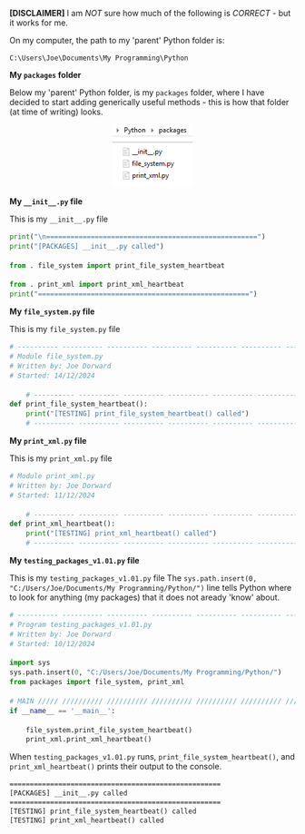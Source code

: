**[DISCLAIMER]** I am *NOT* sure how much of the following is *CORRECT* - but it works for me.

On my computer, the path to my 'parent' Python folder is:
```Console
C:\Users\Joe\Documents\My Programming\Python
```

**My `packages` folder**

Below my 'parent' Python folder, is my `packages` folder, where I have decided to start
adding generically useful methods - this is how that folder (at time of writing) looks.

<p alt="packages folder" align="center"><img src="illustrations/packages.png" /></p>

**My `__init__.py` file**

This is my `__init__.py` file
```Python
print("\n====================================================")
print("[PACKAGES] __init__.py called")

from . file_system import print_file_system_heartbeat

from . print_xml import print_xml_heartbeat
print("====================================================")
```

**My `file_system.py` file**

This is my `file_system.py` file
```Python
# ---------- ---------- ---------- ---------- ---------- ---------- ---------- ----------
# Module file_system.py
# Written by: Joe Dorward
# Started: 14/12/2024

    # ---------- ---------- ---------- ---------- ---------- ---------- ---------- ----------
def print_file_system_heartbeat():
    print("[TESTING] print_file_system_heartbeat() called")
    # ---------- ---------- ---------- ---------- ---------- ---------- ---------- ----------
```

**My `print_xml.py` file**

This is my `print_xml.py` file
```Python
# Module print_xml.py
# Written by: Joe Dorward
# Started: 11/12/2024

    # ---------- ---------- ---------- ---------- ---------- ---------- ---------- ----------
def print_xml_heartbeat():
    print("[TESTING] print_xml_heartbeat() called")
    # ---------- ---------- ---------- ---------- ---------- ---------- ---------- ----------
```

**My `testing_packages_v1.01.py` file**

This is my `testing_packages_v1.01.py` file
The `sys.path.insert(0, "C:/Users/Joe/Documents/My Programming/Python/")` line tells Python
where to look for anything (my packages) that it does not aready 'know' about.

```Python
# ---------- ---------- ---------- ---------- ---------- ---------- ---------- ----------
# Program testing_packages_v1.01.py
# Written by: Joe Dorward
# Started: 10/12/2024

import sys
sys.path.insert(0, "C:/Users/Joe/Documents/My Programming/Python/")
from packages import file_system, print_xml

# MAIN ///// ////////// ////////// ////////// ////////// ////////// ////////// //////////
if __name__ == '__main__':        

    file_system.print_file_system_heartbeat()
    print_xml.print_xml_heartbeat()
```

When `testing_packages_v1.01.py` runs, `print_file_system_heartbeat()`,
and `print_xml_heartbeat()` prints their output to the console.

```Console
====================================================
[PACKAGES] __init__.py called
====================================================
[TESTING] print_file_system_heartbeat() called
[TESTING] print_xml_heartbeat() called
```
